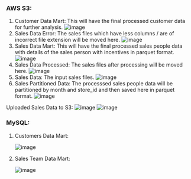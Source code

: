 ### AWS S3:
1. Customer Data Mart: This will have the final processed customer data for further analysis.
   ![image](https://github.com/aman-tripathi-01/Store.Analysis-PySpark.project/assets/31034814/41d7ce64-d28c-42e0-ba7f-794ff1078607)
2. Sales Data Error: The sales files which have less columns / are of incorrect file extension will be moved here.
   ![image](https://github.com/aman-tripathi-01/Store.Analysis-PySpark.project/assets/31034814/67f0e783-6baf-4e73-955b-9e81b0e653da)
3. Sales Data Mart: This will have the final processed sales people data with details of the sales person with incentives in parquet format.
   ![image](https://github.com/aman-tripathi-01/Store.Analysis-PySpark.project/assets/31034814/a95ae0f1-8324-41f4-9b9f-beb13d932dd1)
4. Sales Data Processed: The sales files after processing will be moved here.
   ![image](https://github.com/aman-tripathi-01/Store.Analysis-PySpark.project/assets/31034814/a4cf3d2b-db2b-48cc-98e8-801062718f17)
5. Sales Data: The input sales files.
   ![image](https://github.com/aman-tripathi-01/Store.Analysis-PySpark.project/assets/31034814/9926e576-69d9-448e-8bc7-1e882e0b9820)
6. Sales Partitioned Data: The processsed sales people data will be partitioned by month and store_id and then saved here in parquet format.
   ![image](https://github.com/aman-tripathi-01/Store.Analysis-PySpark.project/assets/31034814/14f8020c-fad6-4c3a-be8b-4e7a059ce146)

Uploaded Sales Data to S3:
![image](https://github.com/aman-tripathi-01/Store.Analysis-PySpark.project/assets/31034814/46bb17c0-3a96-48cd-913c-9c981ef2bc28)
![image](https://github.com/aman-tripathi-01/Store.Analysis-PySpark.project/assets/31034814/cc86700e-8bc6-4611-932f-06fa8771ef62)

### MySQL:
1. Customers Data Mart:
   
   ![image](https://github.com/aman-tripathi-01/Store.Analysis-PySpark.project/assets/31034814/09f8593c-83ef-4c12-a1bf-e9426cdc5bdf)
2. Sales Team Data Mart:

   ![image](https://github.com/aman-tripathi-01/Store.Analysis-PySpark.project/assets/31034814/e50ca844-0bd8-4abe-882f-1b0c8bd0e8e5)


